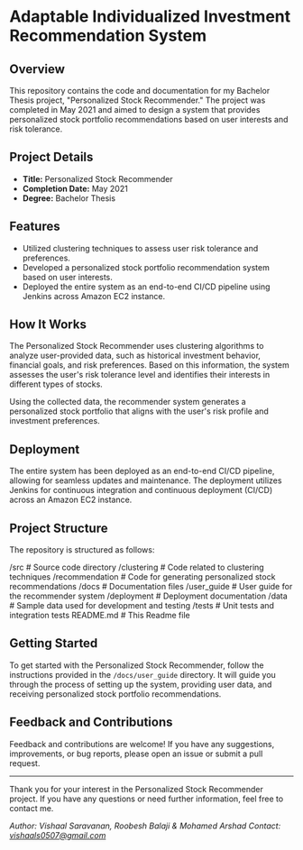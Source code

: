 # Adaptable Individualized Investment Recommendation System


## Overview

This repository contains the code and documentation for my Bachelor Thesis project, "Personalized Stock Recommender." The project was completed in May 2021 and aimed to design a system that provides personalized stock portfolio recommendations based on user interests and risk tolerance.

## Project Details

- **Title:** Personalized Stock Recommender
- **Completion Date:** May 2021
- **Degree:** Bachelor Thesis

## Features

- Utilized clustering techniques to assess user risk tolerance and preferences.
- Developed a personalized stock portfolio recommendation system based on user interests.
- Deployed the entire system as an end-to-end CI/CD pipeline using Jenkins across Amazon EC2 instance.

## How It Works

The Personalized Stock Recommender uses clustering algorithms to analyze user-provided data, such as historical investment behavior, financial goals, and risk preferences. Based on this information, the system assesses the user's risk tolerance level and identifies their interests in different types of stocks.

Using the collected data, the recommender system generates a personalized stock portfolio that aligns with the user's risk profile and investment preferences.

## Deployment

The entire system has been deployed as an end-to-end CI/CD pipeline, allowing for seamless updates and maintenance. The deployment utilizes Jenkins for continuous integration and continuous deployment (CI/CD) across an Amazon EC2 instance.

## Project Structure

The repository is structured as follows:

/src # Source code directory
/clustering # Code related to clustering techniques
/recommendation # Code for generating personalized stock recommendations
/docs # Documentation files
/user_guide # User guide for the recommender system
/deployment # Deployment documentation
/data # Sample data used for development and testing
/tests # Unit tests and integration tests
README.md # This Readme file


## Getting Started

To get started with the Personalized Stock Recommender, follow the instructions provided in the `/docs/user_guide` directory. It will guide you through the process of setting up the system, providing user data, and receiving personalized stock portfolio recommendations.

## Feedback and Contributions

Feedback and contributions are welcome! If you have any suggestions, improvements, or bug reports, please open an issue or submit a pull request.

---

Thank you for your interest in the Personalized Stock Recommender project. If you have any questions or need further information, feel free to contact me.

*Author: Vishaal Saravanan, Roobesh Balaji & Mohamed Arshad*
*Contact: vishaals0507@gmail.com*
